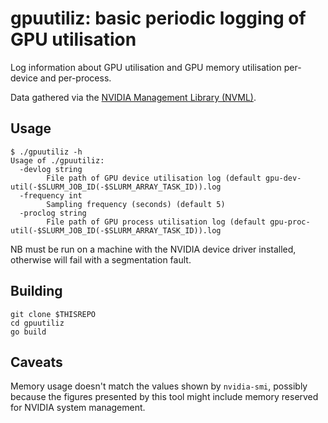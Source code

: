 # gpuutiliz: basic periodic logging of GPU utilisation

Log information about GPU utilisation and GPU memory utilisation per-device and per-process.

Data gathered via the [NVIDIA Management Library (NVML)](https://developer.nvidia.com/nvidia-management-library-nvml).

## Usage

```
$ ./gpuutiliz -h
Usage of ./gpuutiliz:
  -devlog string
    	File path of GPU device utilisation log (default gpu-dev-util(-$SLURM_JOB_ID(-$SLURM_ARRAY_TASK_ID)).log
  -frequency int
    	Sampling frequency (seconds) (default 5)
  -proclog string
    	File path of GPU process utilisation log (default gpu-proc-util(-$SLURM_JOB_ID(-$SLURM_ARRAY_TASK_ID)).log
```

NB must be run on a machine with the NVIDIA device driver installed, otherwise will fail with a segmentation fault.

## Building

```
git clone $THISREPO
cd gpuutiliz
go build
```

## Caveats

Memory usage doesn't match the values shown by `nvidia-smi`,
possibly because the figures presented by this tool might include memory reserved for NVIDIA system management.
